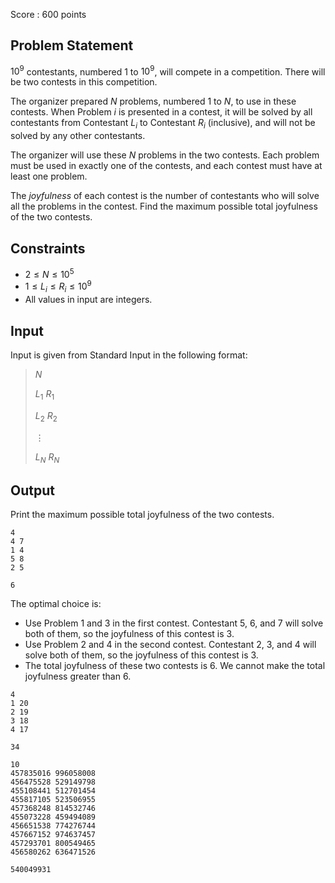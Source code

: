 Score : $600$ points

## Problem Statement

$10^9$ contestants, numbered $1$ to $10^9$, will compete in a competition.
There will be two contests in this competition.

The organizer prepared $N$ problems, numbered $1$ to $N$, to use in these contests.
When Problem $i$ is presented in a contest, it will be solved by all contestants from Contestant $L_i$ to Contestant $R_i$ (inclusive), and will not be solved by any other contestants.

The organizer will use these $N$ problems in the two contests.
Each problem must be used in exactly one of the contests, and each contest must have at least one problem.

The *joyfulness* of each contest is the number of contestants who will solve all the problems in the contest.
Find the maximum possible total joyfulness of the two contests.

## Constraints

- $2 \leq N \leq 10^5$
- $1 \leq L_i \leq R_i \leq 10^9$
- All values in input are integers.

## Input

Input is given from Standard Input in the following format:

> $N$
> 
> $L_1$ $R_1$
> 
> $L_2$ $R_2$
> 
> $\vdots$
> 
> $L_N$ $R_N$

## Output

Print the maximum possible total joyfulness of the two contests.

```input1
4
4 7
1 4
5 8
2 5
```

```output1
6
```

The optimal choice is:

- Use Problem $1$ and $3$ in the first contest. Contestant $5$, $6$, and $7$ will solve both of them, so the joyfulness of this contest is $3$.
- Use Problem $2$ and $4$ in the second contest. Contestant $2$, $3$, and $4$ will solve both of them, so the joyfulness of this contest is $3$.
- The total joyfulness of these two contests is $6$. We cannot make the total joyfulness greater than $6$.

```input2
4
1 20
2 19
3 18
4 17
```

```output2
34
```

```input3
10
457835016 996058008
456475528 529149798
455108441 512701454
455817105 523506955
457368248 814532746
455073228 459494089
456651538 774276744
457667152 974637457
457293701 800549465
456580262 636471526
```

```output3
540049931
```